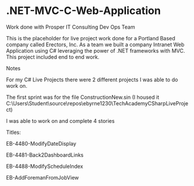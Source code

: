 # .NET-MVC-C-Web-Application
Work done with Prosper IT Consulting Dev Ops Team

This is the placeholder for live project work done for a Portland Based company called Erectors, Inc.
As a team we built a company Intranet Web Application using C# leveraging the power of .NET frameworks with MVC.
This project included end to end work.


Notes

For my C# Live Projects there were 2 different projects I was able to do work on.

The first sprint was for the file ConstructionNew.sin (I housed it C:\Users\Student\source\repos\ebyrne1230\TechAcademyCSharpLiveProject)

I was able to work on and complete 4 stories

Titles:

EB-4480-ModifyDateDisplay

EB-4481-Back2DashboardLinks

EB-4488-ModifyScheduleIndex

EB-AddForemanFromJobView
